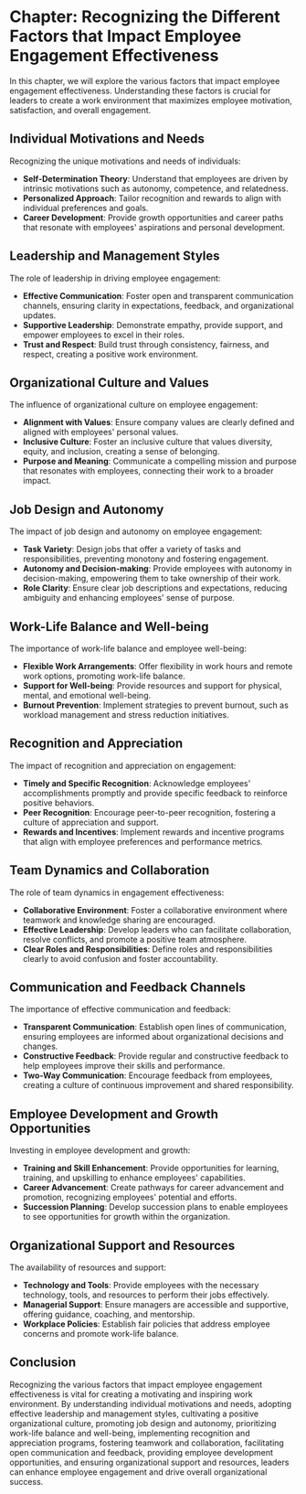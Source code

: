 Chapter: Recognizing the Different Factors that Impact Employee Engagement Effectiveness
========================================================================================

In this chapter, we will explore the various factors that impact employee engagement effectiveness. Understanding these factors is crucial for leaders to create a work environment that maximizes employee motivation, satisfaction, and overall engagement.

Individual Motivations and Needs
--------------------------------

Recognizing the unique motivations and needs of individuals:

* **Self-Determination Theory**: Understand that employees are driven by intrinsic motivations such as autonomy, competence, and relatedness.
* **Personalized Approach**: Tailor recognition and rewards to align with individual preferences and goals.
* **Career Development**: Provide growth opportunities and career paths that resonate with employees' aspirations and personal development.

Leadership and Management Styles
--------------------------------

The role of leadership in driving employee engagement:

* **Effective Communication**: Foster open and transparent communication channels, ensuring clarity in expectations, feedback, and organizational updates.
* **Supportive Leadership**: Demonstrate empathy, provide support, and empower employees to excel in their roles.
* **Trust and Respect**: Build trust through consistency, fairness, and respect, creating a positive work environment.

Organizational Culture and Values
---------------------------------

The influence of organizational culture on employee engagement:

* **Alignment with Values**: Ensure company values are clearly defined and aligned with employees' personal values.
* **Inclusive Culture**: Foster an inclusive culture that values diversity, equity, and inclusion, creating a sense of belonging.
* **Purpose and Meaning**: Communicate a compelling mission and purpose that resonates with employees, connecting their work to a broader impact.

Job Design and Autonomy
-----------------------

The impact of job design and autonomy on employee engagement:

* **Task Variety**: Design jobs that offer a variety of tasks and responsibilities, preventing monotony and fostering engagement.
* **Autonomy and Decision-making**: Provide employees with autonomy in decision-making, empowering them to take ownership of their work.
* **Role Clarity**: Ensure clear job descriptions and expectations, reducing ambiguity and enhancing employees' sense of purpose.

Work-Life Balance and Well-being
--------------------------------

The importance of work-life balance and employee well-being:

* **Flexible Work Arrangements**: Offer flexibility in work hours and remote work options, promoting work-life balance.
* **Support for Well-being**: Provide resources and support for physical, mental, and emotional well-being.
* **Burnout Prevention**: Implement strategies to prevent burnout, such as workload management and stress reduction initiatives.

Recognition and Appreciation
----------------------------

The impact of recognition and appreciation on engagement:

* **Timely and Specific Recognition**: Acknowledge employees' accomplishments promptly and provide specific feedback to reinforce positive behaviors.
* **Peer Recognition**: Encourage peer-to-peer recognition, fostering a culture of appreciation and support.
* **Rewards and Incentives**: Implement rewards and incentive programs that align with employee preferences and performance metrics.

Team Dynamics and Collaboration
-------------------------------

The role of team dynamics in engagement effectiveness:

* **Collaborative Environment**: Foster a collaborative environment where teamwork and knowledge sharing are encouraged.
* **Effective Leadership**: Develop leaders who can facilitate collaboration, resolve conflicts, and promote a positive team atmosphere.
* **Clear Roles and Responsibilities**: Define roles and responsibilities clearly to avoid confusion and foster accountability.

Communication and Feedback Channels
-----------------------------------

The importance of effective communication and feedback:

* **Transparent Communication**: Establish open lines of communication, ensuring employees are informed about organizational decisions and changes.
* **Constructive Feedback**: Provide regular and constructive feedback to help employees improve their skills and performance.
* **Two-Way Communication**: Encourage feedback from employees, creating a culture of continuous improvement and shared responsibility.

Employee Development and Growth Opportunities
---------------------------------------------

Investing in employee development and growth:

* **Training and Skill Enhancement**: Provide opportunities for learning, training, and upskilling to enhance employees' capabilities.
* **Career Advancement**: Create pathways for career advancement and promotion, recognizing employees' potential and efforts.
* **Succession Planning**: Develop succession plans to enable employees to see opportunities for growth within the organization.

Organizational Support and Resources
------------------------------------

The availability of resources and support:

* **Technology and Tools**: Provide employees with the necessary technology, tools, and resources to perform their jobs effectively.
* **Managerial Support**: Ensure managers are accessible and supportive, offering guidance, coaching, and mentorship.
* **Workplace Policies**: Establish fair policies that address employee concerns and promote work-life balance.

Conclusion
----------

Recognizing the various factors that impact employee engagement effectiveness is vital for creating a motivating and inspiring work environment. By understanding individual motivations and needs, adopting effective leadership and management styles, cultivating a positive organizational culture, promoting job design and autonomy, prioritizing work-life balance and well-being, implementing recognition and appreciation programs, fostering teamwork and collaboration, facilitating open communication and feedback, providing employee development opportunities, and ensuring organizational support and resources, leaders can enhance employee engagement and drive overall organizational success.
